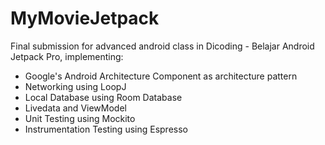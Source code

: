 # MyMovieJetpack

Final submission for advanced android class in Dicoding - Belajar Android Jetpack Pro, implementing:
- Google's Android Architecture Component as architecture pattern
- Networking using LoopJ
- Local Database using Room Database
- Livedata and ViewModel
- Unit Testing using Mockito
- Instrumentation Testing using Espresso
